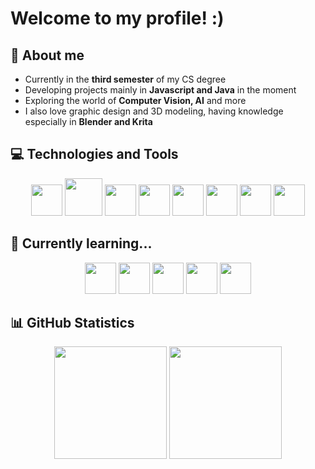 # Welcome to my profile! :)

## 🚀 About me  
- Currently in the **third semester** of my CS degree 
- Developing projects mainly in **Javascript and Java** in the moment 
- Exploring the world of **Computer Vision, AI** and more
- I also love graphic design and 3D modeling, having knowledge especially in **Blender and Krita**

## 💻 Technologies and Tools  
<div align="center">
  <img loading="lazy" src="https://cdn.jsdelivr.net/gh/devicons/devicon@latest/icons/html5/html5-original.svg" width="50" height="50" /> <img loading="lazy" src="https://cdn.jsdelivr.net/gh/devicons/devicon@latest/icons/css3/css3-original.svg" width="60" height="60"/> <img loading="lazy" src="https://cdn.jsdelivr.net/gh/devicons/devicon@latest/icons/javascript/javascript-original.svg" width="50" height="50" /> <img loading="lazy" src="https://cdn.jsdelivr.net/gh/devicons/devicon@latest/icons/python/python-original.svg" width="50" height="50" /> <img loading="lazy" src="https://cdn.jsdelivr.net/gh/devicons/devicon@latest/icons/java/java-original.svg" width="50" height="50" /> <img loading="lazy" src="https://cdn.jsdelivr.net/gh/devicons/devicon@latest/icons/spring/spring-original.svg" width="50" height="50" /> <img loading="lazy" src="https://cdn.jsdelivr.net/gh/devicons/devicon@latest/icons/postgresql/postgresql-original.svg" width="50" height="50" /> <img loading="lazy" src="https://cdn.jsdelivr.net/gh/devicons/devicon@latest/icons/mysql/mysql-original.svg" width="50" height="50" />
</div>

## 🌱 Currently learning...
<div align="center">
  <img loading="lazy" src="https://cdn.jsdelivr.net/gh/devicons/devicon@latest/icons/typescript/typescript-original.svg" width="50" height="50" /> <img loading="lazy" src="https://cdn.jsdelivr.net/gh/devicons/devicon@latest/icons/react/react-original.svg" width="50" height="50"/> 
<img loading="lazy" src="https://cdn.jsdelivr.net/gh/devicons/devicon@latest/icons/nodejs/nodejs-original.svg" width="50" height="50"/> <img loading="lazy" src="https://cdn.jsdelivr.net/gh/devicons/devicon@latest/icons/express/express-original.svg" width="50" height="50"/> <img loading="lazy" src="https://cdn.jsdelivr.net/gh/devicons/devicon@latest/icons/mongodb/mongodb-original.svg" width="50" height="50"/>
</div>

## 📊 GitHub Statistics  

<div align="center">
  <img loading="lazy" height="180em" src="https://github-readme-stats.vercel.app/api?username=karolinyfranco&show_icons=true&theme=dracula&include_all_commits=true&count_private=true"/>
  <img loading="lazy" height="180em" src="https://github-readme-stats.vercel.app/api/top-langs/?username=karolinyfranco&layout=compact&langs_count=6&theme=dracula"/>
</div>
